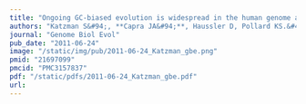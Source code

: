 ```yaml
---
title: "Ongoing GC-biased evolution is widespread in the human genome and enriched near recombination hot spots"
authors: "Katzman S&#94;, **Capra JA&#94;**, Haussler D, Pollard KS.&#42;"
journal: "Genome Biol Evol"
pub_date: "2011-06-24"
image: "/static/img/pub/2011-06-24_Katzman_gbe.png"
pmid: "21697099"
pmcid: "PMC3157837"
pdf: "/static/pdfs/2011-06-24_Katzman_gbe.pdf"
url: 
---
```

